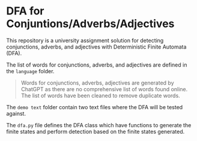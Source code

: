 # DFA for Conjuntions/Adverbs/Adjectives
This repository is a university assignment solution for detecting conjunctions, adverbs, and adjectives with 
Deterministic Finite Automata (DFA).

The list of words for conjunctions, adverbs, and adjectives are defined in the `language` folder.
> Words for conjunctions, adverbs, adjectives are generated by ChatGPT as there are no comprehensive list of words 
> found online. The list of words have been cleaned to remove duplicate words.

The `demo text` folder contain two text files where the DFA will be tested against.

The `dfa.py` file defines the DFA class which have functions to generate the finite states and perform detection 
based on the finite states generated.